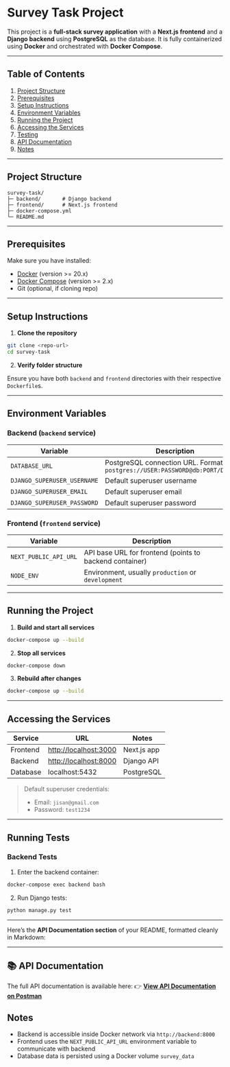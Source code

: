# Survey Task Project

This project is a **full-stack survey application** with a **Next.js frontend** and a **Django backend** using **PostgreSQL** as the database. It is fully containerized using **Docker** and orchestrated with **Docker Compose**.

---

## Table of Contents

1. [Project Structure](#project-structure)
2. [Prerequisites](#prerequisites)
3. [Setup Instructions](#setup-instructions)
4. [Environment Variables](#environment-variables)
5. [Running the Project](#running-the-project)
6. [Accessing the Services](#accessing-the-services)
7. [Testing](#testing)
8. [API Documentation](#api-documentation)
9. [Notes](#notes)

---

## Project Structure

```
survey-task/
├─ backend/       # Django backend
├─ frontend/      # Next.js frontend
├─ docker-compose.yml
└─ README.md
```

---

## Prerequisites

Make sure you have installed:

-   [Docker](https://www.docker.com/) (version >= 20.x)
-   [Docker Compose](https://docs.docker.com/compose/) (version >= 2.x)
-   Git (optional, if cloning repo)

---

## Setup Instructions

1. **Clone the repository**

```bash
git clone <repo-url>
cd survey-task
```

2. **Verify folder structure**

Ensure you have both `backend` and `frontend` directories with their respective `Dockerfile`s.

---

## Environment Variables

### Backend (`backend` service)

| Variable                    | Description                                                                   |
| --------------------------- | ----------------------------------------------------------------------------- |
| `DATABASE_URL`              | PostgreSQL connection URL. Format: `postgres://USER:PASSWORD@db:PORT/DB_NAME` |
| `DJANGO_SUPERUSER_USERNAME` | Default superuser username                                                    |
| `DJANGO_SUPERUSER_EMAIL`    | Default superuser email                                                       |
| `DJANGO_SUPERUSER_PASSWORD` | Default superuser password                                                    |

### Frontend (`frontend` service)

| Variable              | Description                                             |
| --------------------- | ------------------------------------------------------- |
| `NEXT_PUBLIC_API_URL` | API base URL for frontend (points to backend container) |
| `NODE_ENV`            | Environment, usually `production` or `development`      |

---

## Running the Project

1. **Build and start all services**

```bash
docker-compose up --build
```

2. **Stop all services**

```bash
docker-compose down
```

3. **Rebuild after changes**

```bash
docker-compose up --build
```

---

## Accessing the Services

| Service  | URL                                            | Notes       |
| -------- | ---------------------------------------------- | ----------- |
| Frontend | [http://localhost:3000](http://localhost:3000) | Next.js app |
| Backend  | [http://localhost:8000](http://localhost:8000) | Django API  |
| Database | localhost:5432                                 | PostgreSQL  |

> Default superuser credentials:
>
> -   Email: `jisan@gmail.com`
> -   Password: `test1234`

---

## Running Tests

### Backend Tests

1. Enter the backend container:

```bash
docker-compose exec backend bash
```

2. Run Django tests:

```bash
python manage.py test
```

---

Here’s the **API Documentation section** of your README, formatted cleanly in Markdown:

---

## 📚 API Documentation

The full API documentation is available here:
👉 **[View API Documentation on Postman](https://documenter.getpostman.com/view/37320274/2sB3QMK8dW)**

## Notes

-   Backend is accessible inside Docker network via `http://backend:8000`
-   Frontend uses the `NEXT_PUBLIC_API_URL` environment variable to communicate with backend
-   Database data is persisted using a Docker volume `survey_data`
